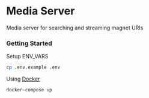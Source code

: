 # Media Server

Media server for searching and streaming magnet URIs

### Getting Started

Setup ENV_VARS

```bash
cp .env.example .env
```

Using [Docker](https://docs.docker.com/install/)

```bash
docker-compose up
```
